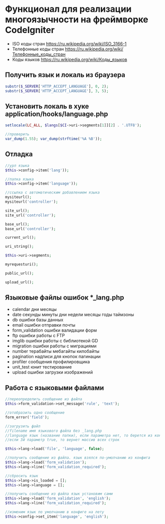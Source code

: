 # Функционал для реализации многоязычности на фреймворке CodeIgniter

- ISO коды стран https://ru.wikipedia.org/wiki/ISO_3166-1
- Телефонные коды стран https://ru.wikipedia.org/wiki/Телефонные_коды_стран
- Коды языков https://ru.wikipedia.org/wiki/Коды_языков

## Получить язык и локаль из браузера

```php
substr($_SERVER['HTTP_ACCEPT_LANGUAGE'], 0, 2);
substr($_SERVER['HTTP_ACCEPT_LANGUAGE'], 3, 5);
```

## Установить локаль в хуке application/hooks/language.php

```php
setlocale(LC_ALL, $langs[$CI->uri->segments[1]][2] . '.UTF8');

//проверить
var_dump(1.55); var_dump(strftime('%A %B'));
```

## Отладка

```php
//урл языка
$this->config->item('lang'));

//папка языка
$this->config->item('language'));

//ссылка с автоматическим добавлением языка
mysiteurl();
mysiteurl('controller');

site_url();
site_url('controller');

base_url();
base_url('controller');

current_url();

uri_string();

$this->uri->segments;

myrequesturi();

public_url();

upload_url();
```

## Языковые файлы ошибок *_lang.php

- calendar дни месяцы
- date секунды минуты дни недели месяцы годы таймзоны
- db ошибки базы данных
- email ошибки отправки почты
- form_validation ошибки валидации форм
- ftp ошибки работы с FTP
- imglib ошибки работы с библиотекой GD
- migration ошибки работы с миграциями
- number терабайты мебагайты килобайты
- pagination надписи для кнопок пагинации
- profiler сообщения профилировщика
- unit_test юнит тестирование
- upload ошибки загрузки изображений

## Работа с языковыми файлами

```php
//переопределить сообщение из файла
$this->form_validation->set_message('rule', 'text');

//отобразить одно сообщение
form_error('field');

//загрузить файл
//filename имя языкового файла без _lang.php
//language язык (название папки), если параметра нет, то берется из конфига application/config/config.php: $config['language'];
//если 3й параметр true, то вернет массив всех строк

$this->lang->load('file', 'language', false);

//получить сообщение из файла. язык взялся по-умолчанию из конфига
$this->lang->load('form_validation');
$this->lang->line('form_validation_required');

//сбросить язык
$this->lang->is_loaded = [];
$this->lang->language = [];

//получить сообщение из файла язык установим сами
$this->lang->load('form_validation', 'english');
$this->lang->line('form_validation_required');

//изменим язык по умолчанию в конфиге на лету
$this->config->set_item('language', 'english');
```